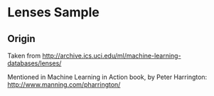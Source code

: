 # Lenses Sample

## Origin

Taken from http://archive.ics.uci.edu/ml/machine-learning-databases/lenses/

Mentioned in Machine Learning in Action book, by Peter Harrington: http://www.manning.com/pharrington/

